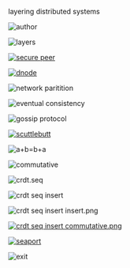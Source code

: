 layering distributed systems

![author](https://raw.github.com/substack/nodefest-2012/master/images/author.png)

![layers](https://raw.github.com/substack/nodefest-2012/master/images/layers.png)

[![secure peer](https://raw.github.com/substack/nodefest-2012/master/images/secure_peer.png)](https://github.com/substack/nodefest-2012/tree/master/example/secure-peer)

[![dnode](https://raw.github.com/substack/nodefest-2012/master/images/dnode.png)](https://github.com/substack/nodefest-2012/tree/master/example/dnode)

![network paritition](https://raw.github.com/substack/nodefest-2012/master/images/network_partition.png)

![eventual consistency](https://raw.github.com/substack/nodefest-2012/master/images/eventual_consistency.png)

![gossip protocol](https://raw.github.com/substack/nodefest-2012/master/images/gossip_protocol.png)

[![scuttlebutt](https://raw.github.com/substack/nodefest-2012/master/images/gossip_protocol.png)](https://github.com/substack/nodefest-2012/tree/master/example/scuttlebutt)

![a+b=b+a](https://raw.github.com/substack/nodefest-2012/master/images/a_plus_b.png)

![commutative](https://raw.github.com/substack/nodefest-2012/master/images/commutative.png)

![crdt.seq](https://raw.github.com/substack/nodefest-2012/master/images/crdt_seq.png)

![crdt seq insert](https://raw.github.com/substack/nodefest-2012/master/images/crdt_seq_insert.png)

![crdt seq insert insert.png](https://raw.github.com/substack/nodefest-2012/master/images/crdt_seq_insert_insert.png)

[![crdt seq insert commutative.png](https://raw.github.com/substack/nodefest-2012/master/images/crdt_seq_insert_commutative.png)](https://github.com/substack/nodefest-2012/tree/master/example/crdt)

[![seaport](https://raw.github.com/substack/nodefest-2012/master/images/seaport.png)](https://github.com/substack/nodefest-2012/tree/master/example/seaport)

![exit](https://raw.github.com/substack/nodefest-2012/master/images/process_exit.png)
